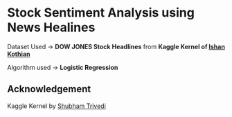 # Stock Sentiment Analysis using News Healines

Dataset Used -> **DOW JONES Stock Headlines** from **Kaggle Kernel of [Ishan Kothian](https://www.kaggle.com/code/lykin22/sentiment-analysis-djia-stock-news-headlines?kernelSessionId=65904606)**

Algorithm used -> **Logistic Regression**

## Acknowledgement

Kaggle Kernel by [Shubham Trivedi](https://www.kaggle.com/code/shubhamptrivedi/sentiment-analysis-for-dow-jones-djia-stock?kernelSessionId=92712162)
